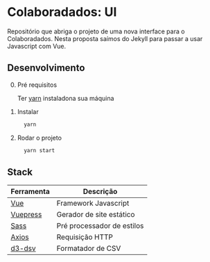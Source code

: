 # Colaboradados: UI

Repositório que abriga o projeto de uma nova interface para o Colaboradados. Nesta proposta saímos do Jekyll para passar a usar Javascript com Vue.

## Desenvolvimento

0. Pré requisitos

   Ter [yarn](https://yarnpkg.com/) instaladona sua máquina

1. Instalar

   ```sh
     yarn
   ```

1. Rodar o projeto

   ```sh
     yarn start
   ```

## Stack

| Ferramenta                              | Descrição                  |
| --------------------------------------- | -------------------------- |
| [Vue](https://vuejs.org/)               | Framework Javascript       |
| [Vuepress](https://vuepress.vuejs.org/) | Gerador de site estático   |
| [Sass](https://sass-lang.com/)          | Pré processador de estilos |
| [Axios](https://github.com/axios/axios) | Requisição HTTP            |
| [d3-dsv](https://github.com/d3/d3-dsv)  | Formatador de CSV          |
